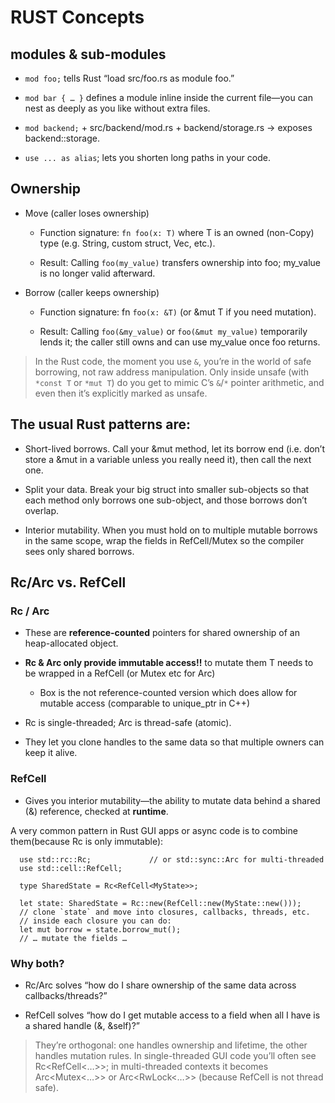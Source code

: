 # RUST Concepts

## modules & sub-modules

- `mod foo;` tells Rust “load src/foo.rs as module foo.”

- `mod bar { … }` defines a module inline inside the current file—you can nest as deeply as you like without extra files.

- `mod backend;` + src/backend/mod.rs + backend/storage.rs → exposes backend::storage.

- `use ... as alias`; lets you shorten long paths in your code.

## Ownership 
- Move (caller loses ownership)

  - Function signature: `fn foo(x: T)` where T is an owned (non-Copy) type (e.g. String, custom struct, Vec<T>, etc.).

  - Result: Calling `foo(my_value)` transfers ownership into foo; my_value is no longer valid afterward.

- Borrow (caller keeps ownership)

  - Function signature: fn `foo(x: &T)` (or &mut T if you need mutation).

  - Result: Calling `foo(&my_value)` or `foo(&mut my_value)` temporarily lends it; the caller still owns and can use my_value once foo returns.

> In the Rust code, the moment you use `&`, you’re in the world of safe borrowing, not raw address manipulation. 
Only inside unsafe (with `*const T` or `*mut T`) do you get to mimic C’s `&`/`*` pointer arithmetic, and even then it’s explicitly marked as unsafe.

## The usual Rust patterns are:

- Short-lived borrows. Call your &mut method, let its borrow end (i.e. don’t store a &mut in a variable unless you really need it), then call the next one.

- Split your data. Break your big struct into smaller sub-objects so that each method only borrows one sub-object, and those borrows don’t overlap.

- Interior mutability. When you must hold on to multiple mutable borrows in the same scope, wrap the fields in RefCell/Mutex so the compiler sees only shared borrows.


## Rc/Arc vs. RefCell

### Rc<T> / Arc<T>

- These are **reference-counted** pointers for shared ownership of an heap-allocated object.

- **Rc & Arc only provide immutable access!!** to mutate them T needs to be wrapped in a RefCell (or Mutex etc for Arc)
  - Box<T> is the not reference-counted version which does allow for mutable access (comparable to unique_ptr in C++)

- Rc<T> is single-threaded; Arc<T> is thread-safe (atomic).

- They let you clone handles to the same data so that multiple owners can keep it alive.

### RefCell<T>

- Gives you interior mutability—the ability to mutate data behind a shared (&) reference, checked at **runtime**.

A very common pattern in Rust GUI apps or async code is to combine them(because Rc is only immutable):
``` 
  use std::rc::Rc;             // or std::sync::Arc for multi-threaded
  use std::cell::RefCell;

  type SharedState = Rc<RefCell<MyState>>;

  let state: SharedState = Rc::new(RefCell::new(MyState::new()));
  // clone `state` and move into closures, callbacks, threads, etc.
  // inside each closure you can do:
  let mut borrow = state.borrow_mut();
  // … mutate the fields …
```

### Why both?

- Rc/Arc solves “how do I share ownership of the same data across callbacks/threads?”

- RefCell solves “how do I get mutable access to a field when all I have is a shared handle (&, &self)?”

>They’re orthogonal: one handles ownership and lifetime, the other handles mutation rules. 
In single-threaded GUI code you’ll often see Rc<RefCell<…>>; 
in multi-threaded contexts it becomes Arc<Mutex<…>> or Arc<RwLock<…>> (because RefCell is not thread safe).
